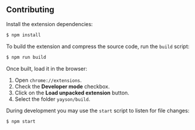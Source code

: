 ## Contributing

Install the extension dependencies:

```sh
$ npm install
```

To build the extension and compress the source code, run the `build` script:

```sh
$ npm run build
```

Once built, load it in the browser:

1. Open `chrome://extensions`.
2. Check the **Developer mode** checkbox.
3. Click on the **Load unpacked extension** button.
4. Select the folder `yayson/build`.

During development you may use the `start` script to listen for file changes:

```sh
$ npm start
```
